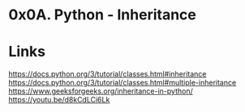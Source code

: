 # 0x0A. Python - Inheritance

# Links
https://docs.python.org/3/tutorial/classes.html#inheritance
https://docs.python.org/3/tutorial/classes.html#multiple-inheritance
https://www.geeksforgeeks.org/inheritance-in-python/
https://youtu.be/d8kCdLCi6Lk

